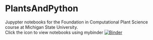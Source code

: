 # PlantsAndPython
Jupypter notebooks for the Foundation in Computational Plant Science course at Michigan State University.  
Click the icon to view notebooks using mybinder 
[![Binder](https://mybinder.org/badge_logo.svg)](https://mybinder.org/v2/gh/DanChitwood/PlantsAndPython/master)

